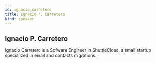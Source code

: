```yaml
---
id: ignacio_carretero
title: Ignacio P. Carretero
kind: speaker
---
```


## Ignacio P. Carretero

Ignacio Carretero is a Sofware Engineer in ShuttleCloud, a small startup
specialized in email and contacts migrations.
